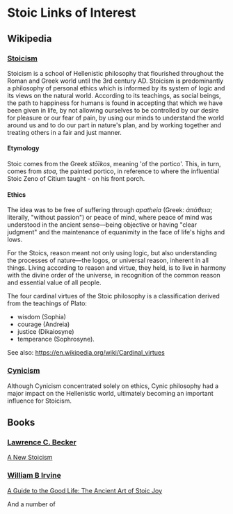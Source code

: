 

Stoic Links of Interest
===

## Wikipedia

### [Stoicism]( https://en.wikipedia.org/wiki/Stoicism )

Stoicism is a school of Hellenistic philosophy that flourished throughout the Roman and Greek world until the 3rd century AD. Stoicism is predominantly a philosophy of personal ethics which is informed by its system of logic and its views on the natural world. According to its teachings, as social beings, the path to happiness for humans is found in accepting that which we have been given in life, by not allowing ourselves to be controlled by our desire for pleasure or our fear of pain, by using our minds to understand the world around us and to do our part in nature's plan, and by working together and treating others in a fair and just manner.

#### Etymology
Stoic comes from the Greek _stōïkos_, meaning 'of the portico'. This, in turn, comes from _stoa_, the painted portico, in reference to where the influential Stoic Zeno of Citium taught - on his front porch.

#### Ethics

The idea was to be free of suffering through _apatheia_ (Greek: _ἀπάθεια_; literally, "without passion") or peace of mind, where peace of mind was understood in the ancient sense—being objective or having "clear judgment" and the maintenance of equanimity in the face of life's highs and lows.

For the Stoics, reason meant not only using logic, but also understanding the processes of nature—the logos, or universal reason, inherent in all things. Living according to reason and virtue, they held, is to live in harmony with the divine order of the universe, in recognition of the common reason and essential value of all people.

The four cardinal virtues of the Stoic philosophy is a classification derived from the teachings of Plato:

* wisdom (Sophia)
* courage (Andreia)
* justice (Dikaiosyne)
* temperance (Sophrosyne).

See also: https://en.wikipedia.org/wiki/Cardinal_virtues

### [Cynicism]( https://en.wikipedia.org/wiki/Cynicism_(philosophy) )

Although Cynicism concentrated solely on ethics, Cynic philosophy had a major impact on the Hellenistic world, ultimately becoming an important influence for Stoicism.


## Books

### [Lawrence C. Becker]( https://www.amazon.com/Lawrence-C.-Becker/e/B001HMLNSS )

[A New Stoicism]( https://www.amazon.com/New-Stoicism-Lawrence-C-Becker-ebook/dp/B071NHNBHV )
### [William B Irvine]( https://www.amazon.com/William-B.-Irvine/e/B001IZPOQ6/ )

[A Guide to the Good Life: The Ancient Art of Stoic Joy]( https://www.amazon.com/dp/B0040JHNQG )

And a number of
